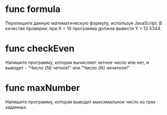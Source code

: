# func formula
Перепишите данную математическую формулу, используя JavaScript.
В качестве проверки: при X = 10 программа должна вывести Y = 12.5344.

# func checkEven
Напишите программу, которая вычисляет четное число или нет, и выводит - "Число {N} четное!" или "Число {N} нечетное!"

# func maxNumber
Напишите программу, которая выводит максимальное число из трех заданных.
